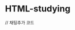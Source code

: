 # HTML-studying
  // 채팅추가 코드
      <!--Start of Tawk.to Script-->
      <script type="text/javascript">
      var Tawk_API=Tawk_API||{}, Tawk_LoadStart=new Date();
      (function(){
      var s1=document.createElement("script"),s0=document.getElementsByTagName("script")[0];
      s1.async=true;
      s1.src='https://embed.tawk.to/6075a1d6067c2605c0c1ff62/1f35o0c5o';
      s1.charset='UTF-8';
      s1.setAttribute('crossorigin','*');
      s0.parentNode.insertBefore(s1,s0);
      })();
      </script>
      <!--End of Tawk.to Script--> 
